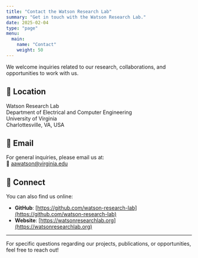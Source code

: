 ```yaml
---
title: "Contact the Watson Research Lab"
summary: "Get in touch with the Watson Research Lab."
date: 2025-02-04
type: "page"
menu:
  main:
    name: "Contact"
    weight: 50
---
```


We welcome inquiries related to our research, collaborations, and opportunities to work with us.

## 📍 Location  
Watson Research Lab  
Department of Electrical and Computer Engineering  
University of Virginia  
Charlottesville, VA, USA  

## 📧 Email  
For general inquiries, please email us at:  
📩 [aawatson@virginia.edu](mailto:aawatson@virginia.edu)  

## 🔗 Connect  
You can also find us online:  
- **GitHub**: [https://github.com/watson-research-lab](https://github.com/watson-research-lab)  
- **Website**: [https://watsonresearchlab.org](https://watsonresearchlab.org)  

---

For specific questions regarding our projects, publications, or opportunities, feel free to reach out!
